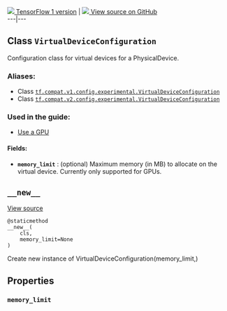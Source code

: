 [ ![](https://tensorflow.google.cn/images/tf_logo_32px.png) TensorFlow 1
version](/versions/r1.15/api_docs/python/tf/config/experimental/VirtualDeviceConfiguration)
|  [ ![](https://tensorflow.google.cn/images/GitHub-Mark-32px.png) View source
on GitHub
](https://github.com/tensorflow/tensorflow/blob/r2.0/tensorflow/python/eager/context.py#L263-L273)  
---|---  
  
## Class `VirtualDeviceConfiguration`

Configuration class for virtual devices for a PhysicalDevice.

### Aliases:

  * Class [`tf.compat.v1.config.experimental.VirtualDeviceConfiguration`](/api_docs/python/tf/config/experimental/VirtualDeviceConfiguration)
  * Class [`tf.compat.v2.config.experimental.VirtualDeviceConfiguration`](/api_docs/python/tf/config/experimental/VirtualDeviceConfiguration)

### Used in the guide:

  * [Use a GPU](https://tensorflow.google.cn/guide/gpu)

#### Fields:

  * **`memory_limit`** : (optional) Maximum memory (in MB) to allocate on the virtual device. Currently only supported for GPUs.

## `__new__`

[View
source](https://github.com/tensorflow/tensorflow/blob/r2.0/tensorflow/python/eager/context.py#L272-L273)

    
    
    @staticmethod
    __new__(
        cls,
        memory_limit=None
    )
    

Create new instance of VirtualDeviceConfiguration(memory_limit,)

## Properties

### `memory_limit`

